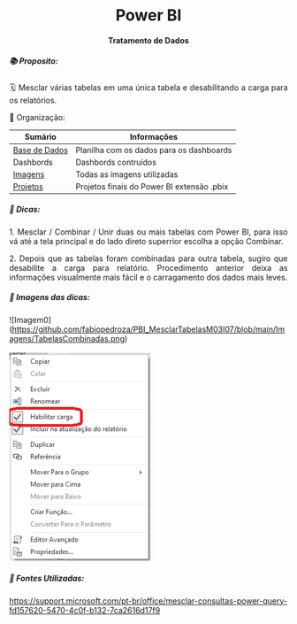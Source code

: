 <h1 align="center">  Power BI </h1>

<h4 align="center"> Tratamento de Dados </h4>

<h5 align="left"> 📚 Proposito: </h5>

<p align="justify">🗓️ Mesclar várias tabelas em uma única tabela e desabilitando a carga para os relatórios.</p>

📂 Organização:

| Sumário                                                      | Informações                                |
| ------------------------------------------------------------ | ------------------------------------------ |
| [Base   de Dados](https://github.com/fabiopedroza/PBI_MesclarTabelasM03I07/tree/main/BaseDados) | Planilha com os dados para os dashboards   |
| Dashbords                                                    | Dashbords contruídos                       |
| [Imagens](https://github.com/fabiopedroza/PBI_MesclarTabelasM03I07/tree/main/Imagens) | Todas as imagens utilizadas                |
| [Projetos](https://github.com/fabiopedroza/PBI_MesclarTabelasM03I07/tree/main/Projeto) | Projetos finais do Power BI extensão .pbix |


<h5 align="left"> 🔑 Dicas: </h5>

<p align="justify"> 1. Mesclar / Combinar / Unir duas ou mais tabelas com Power BI, para isso vá até a tela principal e do lado direto superrior escolha a opção Combinar.  </p> 

<p align="justify"> 2. Depois que as tabelas foram combinadas para outra tabela, sugiro que desabilite a carga para relatório. Procedimento anterior deixa as informações visualmente mais fácil e o carragamento dos dados mais leves. </p> 

<h5 align="left"> 👀 Imagens das dicas: </h5>

![Imagem0] (https://github.com/fabiopedroza/PBI_MesclarTabelasM03I07/blob/main/Imagens/TabelasCombinadas.png)
<br />
<br />
![Imagem1](https://github.com/fabiopedroza/PBI_MesclarTabelasM03I07/blob/main/Imagens/DesabilitaCarga.png)

<h5 align="left"> 📀 Fontes Utilizadas: </h5>

https://support.microsoft.com/pt-br/office/mesclar-consultas-power-query-fd157620-5470-4c0f-b132-7ca2616d17f9





